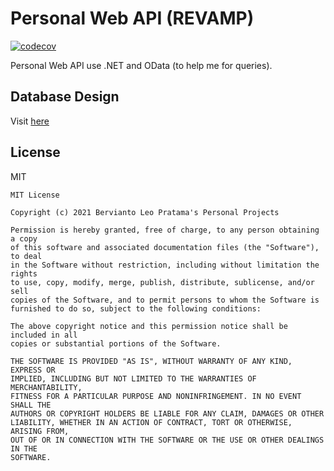 # Personal Web API (REVAMP)

[![codecov](https://codecov.io/gh/bervProject/PersonalWebApi/branch/main/graph/badge.svg?token=8gfmRLtANZ)](https://codecov.io/gh/bervProject/PersonalWebApi)

Personal Web API use .NET and OData (to help me for queries).

## Database Design

Visit [here](https://drawsql.app/berv-project/diagrams/my-personal-web-api/embed)

## License

MIT

```
MIT License

Copyright (c) 2021 Bervianto Leo Pratama's Personal Projects

Permission is hereby granted, free of charge, to any person obtaining a copy
of this software and associated documentation files (the "Software"), to deal
in the Software without restriction, including without limitation the rights
to use, copy, modify, merge, publish, distribute, sublicense, and/or sell
copies of the Software, and to permit persons to whom the Software is
furnished to do so, subject to the following conditions:

The above copyright notice and this permission notice shall be included in all
copies or substantial portions of the Software.

THE SOFTWARE IS PROVIDED "AS IS", WITHOUT WARRANTY OF ANY KIND, EXPRESS OR
IMPLIED, INCLUDING BUT NOT LIMITED TO THE WARRANTIES OF MERCHANTABILITY,
FITNESS FOR A PARTICULAR PURPOSE AND NONINFRINGEMENT. IN NO EVENT SHALL THE
AUTHORS OR COPYRIGHT HOLDERS BE LIABLE FOR ANY CLAIM, DAMAGES OR OTHER
LIABILITY, WHETHER IN AN ACTION OF CONTRACT, TORT OR OTHERWISE, ARISING FROM,
OUT OF OR IN CONNECTION WITH THE SOFTWARE OR THE USE OR OTHER DEALINGS IN THE
SOFTWARE.
```